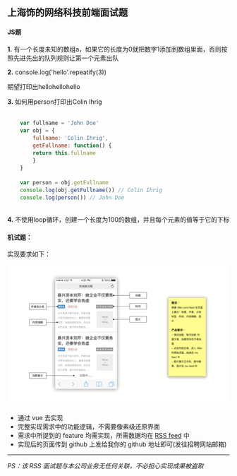 ## 上海饰的网络科技前端面试题


#### JS题


**1.** 有一个长度未知的数组a，如果它的长度为0就把数字1添加到数组里面，否则按照先进先出的队列规则让第一个元素出队

**2.** console.log('hello'.repeatify(3))
    
   期望打印出hellohellohello

**3.** 如何用person打印出Colin Ihrig

```javascript

	var fullname = 'John Doe'
	var obj = {
		fullname: 'Colin Ihrig',
		getFullname: function() {
		return this.fullname
		}
	}
	 	 
	var person = obj.getFullname
	console.log(obj.getFullname()) // Colin Ihrig
	console.log(person()) // John Doe
	
```

**4.** 不使用loop循环，创建一个长度为100的数组，并且每个元素的值等于它的下标




#### 机试题：
实现要求如下：

![需求](https://github.com/fuliaoyi/showmecode/blob/master/feature.png?raw=true)

  - 通过 vue 去实现   
  - 完整实现需求中的功能逻辑，不需要像素级还原界面   
  - 需求中所提到的 feature 均需实现，所需数据均在 [RSS feed](http://36kr.com/feed) 中   
  - 实现后的页面传到 github 上发给我你的 github 地址即可(发往招聘网站邮箱)



---


*PS：该 RSS 面试题与本公司业务无任何关联，不必担心实现成果被盗取*   